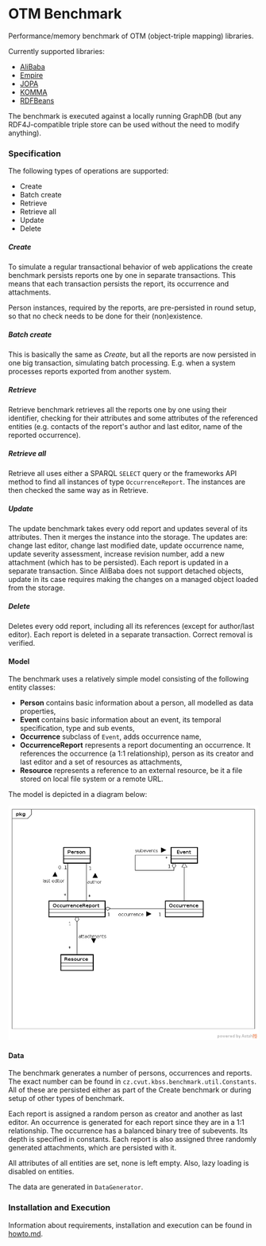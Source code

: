 # OTM Benchmark

Performance/memory benchmark of OTM (object-triple mapping) libraries.

Currently supported libraries:

* [AliBaba](https://bitbucket.org/openrdf/alibaba/)
* [Empire](https://github.com/mhgrove/Empire)
* [JOPA](https://github.com/kbss-cvut/jopa)
* [KOMMA](https://github.com/komma/komma)
* [RDFBeans](https://rdfbeans.github.io/)

The benchmark is executed against a locally running GraphDB (but any RDF4J-compatible triple store can be used without the need to modify anything).


### Specification

The following types of operations are supported:

* Create
* Batch create
* Retrieve
* Retrieve all
* Update
* Delete

##### Create

To simulate a regular transactional behavior of web applications the create benchmark persists reports one by one in separate transactions. 
This means that each transaction persists the report, its occurrence and attachments.

Person instances, required by the reports, are pre-persisted in round setup, so that no check needs to be done for their (non)existence.


##### Batch create

This is basically the same as _Create_, but all the reports are now persisted in one big transaction, simulating batch processing. E.g. when a
system processes reports exported from another system.


##### Retrieve

Retrieve benchmark retrieves all the reports one by one using their identifier, checking for their attributes and some attributes of the referenced entities (e.g. contacts
of the report's author and last editor, name of the reported occurrence).

##### Retrieve all

Retrieve all uses either a SPARQL `SELECT` query or the frameworks API method to find all instances of type `OccurrenceReport`. The instances
are then checked the same way as in Retrieve.

##### Update

The update benchmark takes every odd report and updates several of its attributes. Then it merges the instance into the storage.
The updates are: change last editor, change last modified date, update occurrence name, update severity assessment, increase revision number,
add a new attachment (which has to be persisted). Each report is updated in a separate transaction. Since AliBaba does not support
detached objects, update in its case requires making the changes on a managed object loaded from the storage.

##### Delete

Deletes every odd report, including all its references (except for author/last editor). Each report is deleted in a separate transaction.
Correct removal is verified.

#### Model

The benchmark uses a relatively simple model consisting of the following entity classes:
* **Person** contains basic information about a person, all modelled as data properties,
* **Event** contains basic information about an event, its temporal specification, type and sub events,
* **Occurrence** subclass of `Event`, adds occurrence name,
* **OccurrenceReport** represents a report documenting an occurrence. It references the occurrence (a 1:1 relationship), person as its creator and last editor and a set of resources as attachments,
* **Resource** represents a reference to an external resource, be it a file stored on local file system or a remote URL.

The model is depicted in a diagram below:

![Model diagram](model.png "Diagram of the object model used in the benchmark.")


#### Data

The benchmark generates a number of persons, occurrences and reports. The exact number can be found in `cz.cvut.kbss.benchmark.util.Constants`.
All of these are persisted either as part of the Create benchmark or during setup of other types of benchmark.

Each report is assigned a random person as creator and another as last editor. An occurrence is generated for each report since they 
are in a 1:1 relationship. The occurrence has a balanced binary tree of subevents. Its depth is specified in constants.
Each report is also assigned three randomly generated attachments, which are persisted with it.

All attributes of all entities are set, none is left empty. Also, lazy loading is disabled on entities.

The data are generated in `DataGenerator`.

### Installation and Execution

Information about requirements, installation and execution can be found in [howto.md](howto.md).